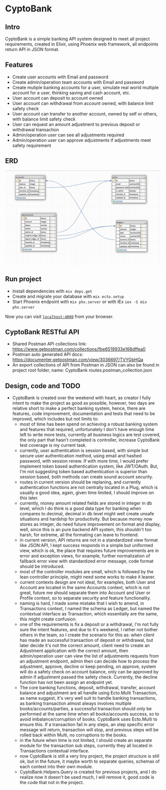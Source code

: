 # CyptoBank

## Intro
CyptoBank is a simple banking API system designed to meet all project requirements,
created in Elixir, using Phoenix web framework, all endpoints return API in JSON
format.

## Features
  * Create user accounts with Email and password
  * Create admin/operation team accounts with Email and password
  * Create mutiple banking accounts for a user, simulate real world multiple
    account for a user, thinking saving and cash account, etc.
  * User account can deposit to account owned
  * User account can withdrawal from account owned, with balance limit safety check
  * User account can transfer to another account, owned by self or others, with
    balance limit safety check
  * User can request an amount adjustment to previous deposit or withdrawal transaction
  * Admin/operation user can see all adjustments required
  * Admin/operation user can approve adjustments if adjustments meet safety
    requirement

## ERD
  ![CyptoBank ERD](./cypto_bank_erd.png)

## Run project
  * Install dependencies with `mix deps.get`
  * Create and migrate your database with `mix ecto.setup`
  * Start Phoenix endpoint with `mix phx.server` or with IEx `iex -S mix phx.server`

Now you can visit [`localhost:4000`](http://localhost:4000) from your browser.

## CyptoBank RESTful API
  * Shared Postman API collections link: https://www.getpostman.com/collections/fbe6519933e168dffea0
  * Postman auto generated API docs: https://documenter.getpostman.com/view/3036697/TVYGbHQa
  * An export collections of API from Postman in JSON can also be found in
    project root folder, name: CyptoBank routes.postman_collection.json

## Design, code and TODO
  * CyptoBank is created over the weekend with heart, as creator I fully intent
    to make the project as good as possible, however, two days are relative
    short to make a perfect banking system, hence, there are features, code
    improvement, documentation and tests that need to be improved, which
    includes but not limits to:
    - most of time has been spend on achieving a robust banking system and
      features that required, unfortunately I don't have enough time left to
      write more tests, currently all business logics are test covered, the only
      part that hasn't completed is controller, increase CyptoBank test coverage
      is my current task.
    - currently, user authentication is session based, with simple but secure user
      authentication method, using email and hashed password, with session
      renew. If with more time, I would prefer implement token based
      authentication system, like JWT/OAuth. But, I'm not suggesting token based
      authentication is superior than session based, both methods can create
      sound account security.
    - routes in current version should be replaning, and currently
      authentication functions are not centrally located in a Plug, which is
      usually a good idea, again, given time limited, I should improve on this
      later.
    - currently, money amount related fields are stored in integer in db level, which I do
      think is a good data type for banking when compares to decimal, decimal in
      db level might well create unsafe situations and hardship for
      productivity. But because money now stores as integer, do need future
      improvement on format and display, well, since this is an pure backend API
      system, this shouldn't too harsh, for extreme, all the formating can leave
      to frontend.
    - in current version, API returns are not in a standardized view format like
      JSON:API, I kept success responds in a simple but uniformed view, which is
      ok, the place that requires future improvements are in error and exception
      views, for example, further normalization of fallback error view with
      standardized error message, code format should be introduced.
    - most of the controller modules are small, which is followed by the lean
      controller principle, might need some works to make it leaner.
    - current contexts design are not ideal, for examples, both User and Account
      are located in the same Accounts context, which is not great, future me
      should separate them into Account and User or Profile context, so to
      separate security and feature functionality.
    - naming is hard, I made some mistake that I wish to amend, in Transactions
      context, I named the schema as Ledger, but named the contextual interface
      as Transaction, which essentially are the same, this might create
      confusion.
    - one of the requirements is fix a deposit or a withdrawal, I'm not fully
      sure the intent features, and due to it's
      weekend, I rather not bother others in the team, so I create the scenario
      for this as: when client has made an successful transaction of deposit or
      withdrawal, but later decide it's not the correct amount, client need to
      create an Adjustment application with the correct amount, then
      admin/operation user can view the list of adjustments requests from an
      adjustment endpoint, admin then can decide how to process the adjustment,
      approve, decline or keep pending, on approve, system will do a safety
      check on account balance, only can be approved by admin if adjustment
      passed the safety check. Currently, the decline function has not been
      assign an endpoint yet.
    - The core banking functions, deposit, withdrawal, transfer, account
      balance and adjustment are all handle using Ecto.Multi Transaction, as
      name suggest, it's very well suit to handle banking transactions, as
      banking transaction almost always involves multiple
      books/accounts/parties, a successful transaction should only be performed
      at the same time when all books/accounts success, so to avoid imbalance/corruption of
      books. CyptoBank uses Ecto.Multi to ensure this. If a transaction fail in
      any steps, an step specific error message will return, transaction will
      stop, and previous steps will be rolled back within Multi, no corruptions
      to the books.
    - in the future when time is not limited, I should create an separate module
      for the transaction sub steps, currently they all located in Transactions
      contextual interface.
    - now CyptoBank is still a very tiny project, the project structure is still
      ok, but in the future, it maybe worth to separate queries, schemas of each
      context into their own module.
    - CyptoBank.Helpers.Query is created for previous projects, and I do realize
      now it doesn't be used much, I will remove it, good code is the code that
      not in the project.


